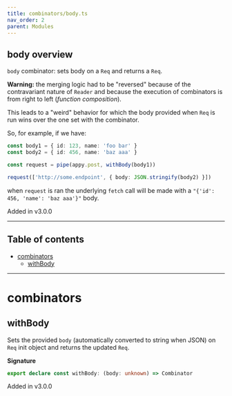 ```yaml
---
title: combinators/body.ts
nav_order: 2
parent: Modules
---
```


## body overview

`body` combinator: sets body on a `Req` and returns a `Req`.

**Warning:** the merging logic had to be "reversed" because of the contravariant nature of `Reader` and because the execution of combinators is from right to left (_function composition_).

This leads to a "weird" behavior for which the body provided when `Req` is run wins over the one set with the combinator.

So, for example, if we have:

```ts
const body1 = { id: 123, name: 'foo bar' }
const body2 = { id: 456, name: 'baz aaa' }

const request = pipe(appy.post, withBody(body1))

request(['http://some.endpoint', { body: JSON.stringify(body2) }])
```

when `request` is ran the underlying `fetch` call will be made with a `"{'id': 456, 'name': 'baz aaa'}"` body.

Added in v3.0.0

---

<h2 class="text-delta">Table of contents</h2>

- [combinators](#combinators)
  - [withBody](#withbody)

---

# combinators

## withBody

Sets the provided `body` (automatically converted to string when JSON) on `Req` init object and returns the updated `Req`.

**Signature**

```ts
export declare const withBody: (body: unknown) => Combinator
```

Added in v3.0.0
